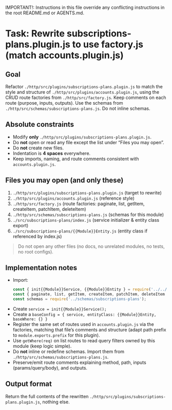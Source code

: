 IMPORTANT!: Instructions in this file override any conflicting instructions in the root README.md or AGENTS.md.

# Task: Rewrite subscriptions-plans.plugin.js to use factory.js (match accounts.plugin.js)

## Goal
Refactor `./http/src/plugins/subscriptions-plans.plugin.js` to match the style and structure of `./http/src/plugins/accounts.plugin.js`, using the CRUD route factories from `./http/src/factory.js`. Keep comments on each route (purpose, inputs, outputs). Use the schemas from `./http/src/schemas/subscriptions-plans.js`. Do not inline schemas.

## Absolute constraints
- Modify **only** `./http/src/plugins/subscriptions-plans.plugin.js`.
- Do **not** open or read any file except the list under “Files you may open”.
- Do **not** create new files.
- Indentation is **4 spaces** everywhere.
- Keep imports, naming, and route comments consistent with `accounts.plugin.js`.

## Files you may open (and only these)
1. `./http/src/plugins/subscriptions-plans.plugin.js`        (target to rewrite)  
2. `./http/src/plugins/accounts.plugin.js`         (reference style)  
3. `./http/src/factory.js`                         (route factories: paginate, list, getItem, createItem, patchItem, deleteItem)  
4. `./http/src/schemas/subscriptions-plans.js`              (schemas for this module)  
5. `./src/subscriptions-plans/index.js`                     (service initializer & entity class export)  
6. `./src/subscriptions-plans/{{Module}}Entity.js`          (entity class if referenced by index.js)  

> Do not open any other files (no docs, no unrelated modules, no tests, no root configs).

## Implementation notes
- Import:
    ```js
    const { init{{Module}}Service, {{Module}}Entity } = require('../../src/subscriptions-plans');
    const { paginate, list, getItem, createItem, patchItem, deleteItem } = require('../factory');
    const schemas = require('../schemas/subscriptions-plans');
    ```
- Create `service = init{{Module}}Service();`
- Create a `baseConfig = { service, entityClass: {{Module}}Entity, baseWhere: {} }`
- Register the same set of routes used in `accounts.plugin.js` via the factories, matching that file’s comments and structure (adapt path prefix to `module.exports.prefix` for this plugin).
- Use `getWhere(req)` on list routes to read query filters owned by this module (keep logic simple).
- Do **not** inline or redefine schemas. Import them from `./http/src/schemas/subscriptions-plans.js`.
- Preserve/emit route comments explaining method, path, inputs (params/query/body), and outputs.

## Output format
Return the full contents of the rewritten `./http/src/plugins/subscriptions-plans.plugin.js`, nothing else.